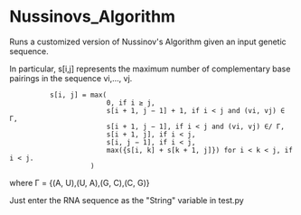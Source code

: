 # Nussinovs_Algorithm
Runs a customized version of Nussinov's Algorithm given an input genetic sequence.

In particular, s[i,j] represents the maximum number of complementary base pairings in the sequence vi,..., vj.


              s[i, j] = max(
                            0, if i ≥ j,          
                            s[i + 1, j − 1] + 1, if i < j and (vi, vj) ∈ Γ,
                            s[i + 1, j − 1], if i < j and (vi, vj) ∈/ Γ,              
                            s[i + 1, j], if i < j,              
                            s[i, j − 1], if i < j,
                            max({s[i, k] + s[k + 1, j]}) for i < k < j, if i < j. 
                        )
              
where Γ = {(A, U),(U, A),(G, C),(C, G)}

Just enter the RNA sequence as the "String" variable in test.py
